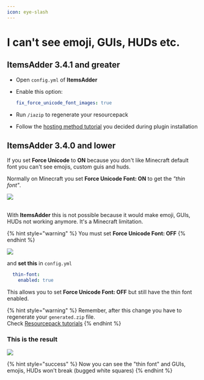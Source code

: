 ```yaml
---
icon: eye-slash
---
```


# I can't see emoji, GUIs, HUDs etc.

## ItemsAdder 3.4.1 and greater

* Open `config.yml` of **ItemsAdder**
*   Enable this option:&#x20;

    ```yaml
    fix_force_unicode_font_images: true
    ```
* Run `/iazip` to regenerate your resourcepack
* Follow the [hosting method tutorial](../plugin-usage/resourcepack-hosting/) you decided during plugin installation

## ItemsAdder 3.4.0 and lower

If you set **Force Unicode** to **ON** because you don't like Minecraft default font you can't see emojis, custom guis and huds.

Normally on Minecraft you set **Force Unicode Font: ON** to get the _"thin font"_.

![](../.gitbook/assets/image\_\(5\).png)

\
With **ItemsAdder** this is not possible because it would make emoji, GUIs, HUDs not working anymore. It's a Minecraft limitation.

{% hint style="warning" %}
You must set **Force Unicode Font: OFF**
{% endhint %}

![](../.gitbook/assets/image\_\(6\).png)

and **set this** in `config.yml`

```yaml
  thin-font:
    enabled: true
```

This allows you to set **Force Unicode Font: OFF** but still have the thin font enabled.

{% hint style="warning" %}
Remember, after this change you have to regenerate your `generated.zip` file.\
Check [Resourcepack tutorials](../plugin-usage/resourcepack-hosting/)
{% endhint %}

### This is the result

![](../.gitbook/assets/image\_\(7\).png)

{% hint style="success" %}
Now you can see the "thin font" and GUIs, emojis, HUDs won't break (bugged white squares)
{% endhint %}

